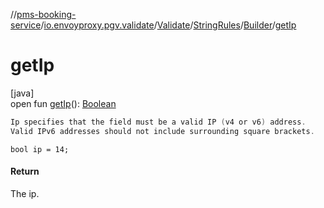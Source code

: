 //[pms-booking-service](../../../../../index.md)/[io.envoyproxy.pgv.validate](../../../index.md)/[Validate](../../index.md)/[StringRules](../index.md)/[Builder](index.md)/[getIp](get-ip.md)

# getIp

[java]\
open fun [getIp](get-ip.md)(): [Boolean](https://kotlinlang.org/api/core/kotlin-stdlib/kotlin/-boolean/index.html)

```kotlin
Ip specifies that the field must be a valid IP (v4 or v6) address.
Valid IPv6 addresses should not include surrounding square brackets.

```
`bool ip = 14;`

#### Return

The ip.